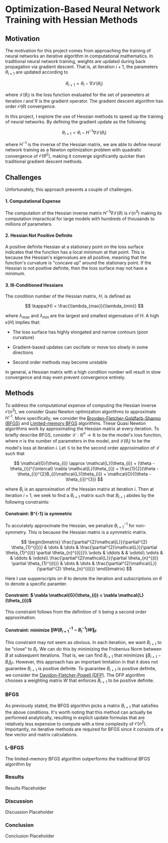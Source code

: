 # Optimization-Based Neural Network Training with Hessian Methods


## Motivation
The motivation for this project comes from approaching the training of neural networks an iterative algorithm in computational mathematics. In traditional neural network training, weights are updated during back propagation via gradient descent. That is, at iteration $i+1$, the parameters $\theta_{i+1}$ are updated according to

$$
\theta_{i+1} = \theta_{i} - \nabla \mathcal{L}(\theta_{i})
$$

where $\mathcal{L}(\theta_{i})$ is the loss function evaluated for the set of parameters at iteration $i$ and $\nabla$ is the gradient operator. The gradient descent algorithm has order $\mathcal{O}(\theta)$ convergence. 


In this project, I explore the use of Hessian methods to speed up the training of neural networks. By defining the gradient update as the following

$$
\theta_{i+1} = \theta_{i} - H^{-1}\nabla\mathcal{L}(\theta_{i})
$$

where $H^{-1}$ is the inverse of the Hessian matrix, we are able to define neural network training as a Newton optimization problem with quadratic convergence of $\mathcal{O}(\theta^{2})$, making it converge significantly quicker than traditional gradient descent methods. 


## Challenges
Unfortunately, this approach presents a couple of challenges.

#### 1. Computational Expense
The computation of the Hessian inverse matrix $H^{-1}\nabla\mathcal{L}(\theta)$ is $\mathcal{O}(n^{3})$ making its computation impractical for large models with hundreds of thousands to millions of parameters.


#### 2. Hessian Not Positive Definite
A positive definite Hessian at a stationary point on the loss surface indicates that the function has a local minimum at that point. This is because the Hessian's eigenvalues are all positive, meaning that the function's curvature is "concave up" around the stationary point. If the Hessian is not positive definite, then the loss surface may not have a minimum.

#### 3. Ill-Conditioned Hessians
The condition number of the Hessian matrix, $H$, is defined as 

$$
\kappa(H) = \frac{\lambda_{max}}{\lambda_{min}}
$$

where $\lambda_{max}$ and $\lambda_{min}$ are the largest and smallest eigenvalues of $H$. A high $\kappa(H)$ implies that:

* The loss surface has highly elongated and narrow contours (poor curvature)

* Gradient-based updates can oscillate or move too slowly in some directions

* Second order methods may become unstable

In general, a Hessian matrix with a high condition number will result in slow convergence and may even prevent convergence entirely.

## Methods
To address the computational expense of computing the Hessian inverse $\mathcal{O}(n^{3})$, we consider Quasi Newton optimization algorithms to approximate $H^{-1}$. More specifically, we consider the [Broyden-Fletcher-Goldfarb-Shanno (BFGS)](https://en.wikipedia.org/wiki/Broyden–Fletcher–Goldfarb–Shanno_algorithm) and [Limited-memory BFGS](https://en.wikipedia.org/wiki/Limited-memory_BFGS) algorithms. These Quasi Newton algorithms work by approximating the Hessian matrix at every iteration. To briefly describe BFGS, consider $\mathcal{L}: \mathbb{R}^{n} \rightarrow \mathbb{R}$ to be the model's loss function, where $n$ is the number of parameters in the model, and $\mathcal{L}(\theta_{i})$ to be the model's loss at iteration $i$. Let $\mathcal{G}$ to be the second order approximation of $\mathcal{L}$ such that

$$
\mathcal{G}(\theta_{i}) \approx \mathcal{L}(\theta_{i}) + (\theta - \theta_{i})^{\intercal} \nabla \mathcal{L}(\theta_{i}) + \frac{1}{2}(\theta - \theta_{i})^{2}B_{i}\mathcal{L}(\theta_{i}) + \mathcal{O}((\theta - \theta_{i})^{3})
$$

where $B_{i}$ is an approximation of the Hessian matrix at iteration $i$. Then at iteration $i+1$, we seek to find a $B_{i+1}$ matrix such that $B_{i+1}$ abides by the following constraints: 

#### Constraint: B^{-1} is symmetric
To accurately approximate the Hessian, we penalize $B_{i+1}^{-1}$ for non-symmetry. This is because the Hessian matrix is a symmetric matrix.

$$
\begin{bmatrix}
\frac{\partial^{2}\mathcal{L}}{\partial^{2} \theta_{1}^{(i)}} & \dots & \dots & \frac{\partial^{2}\mathcal{L}}{\partial \theta_{1}^{(i)} \partial \theta_{n}^{(i)}}\\
\vdots & \ddots &  & \vdots\\
\vdots &  & \ddots & \vdots\\
\frac{\partial^{2}\mathcal{L}}{\partial \theta_{n}^{(i)} \partial \theta_{1}^{(i)}} & \dots & \dots & \frac{\partial^{2}\mathcal{L}}{\partial^{2} \theta_{n}^{(i)}}
\end{bmatrix}
$$

Here I use supperscripts on $\theta$ to denote the iteration and subscriptions on $\theta$ to denote a specific paramter.

#### Constraint: $ \nabla \mathcal{G}(\theta_{i}) = \nabla \mathcal{L}(\theta_{i})$
This constraint follows from the definition of $\mathcal{G}$ being a second order approximation.

<style>
  .bottom-three {
     margin-bottom: 10cm;
  }
</style>

#### Constraint: minimize $\|W(B^{-1}_{i+1} - B_{i}^{-1})W\|_{F}$
This constraint may not seem as obvious. In each iteration, we want $B_{i+1}$ to be "close" to $B_{i}$. We can do this by minimizing the Frobenius Norm between $B$ at subsequent iterations. That is, we can find $B_{i+1}$ that minimizes $\| B_{i+1} - B_{i} \|_{F}$. However, this approach has an important limitation in that it does not guarantee $B_{i+1}$ is positive definite. To guarantee $B_{i+1}$ is positive definite, we consider the [Davidon-Fletcher-Powell (DFP)](https://en.wikipedia.org/wiki/Davidon–Fletcher–Powell_formula). The DFP algorithm chooses a weighting matrix $W$ that enforces $B_{i+1}$ to be positive definite.

### BFGS
As previously stated, the BFGS algorithm picks a matrix $B_{i+1}$ that satisfies the above conditions. It's worth noting that this method can actually be performed analytically, resulting in explicit update formulas that are relatively less expensive to compute with a time complexity of $\mathcal{O}(n^{2})$. Importantly, no iterative methods are required for BFGS since it consists of a few vector and matrix calculations. 

### L-BFGS
The limited-memory BFGS algorithm outperforms the traditional BFGS algorithm by 



### Results
Results Placeholder

### Discussion
Discussion Placeholder

### Conclusion
Conclusion Placeholder